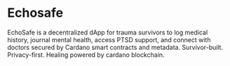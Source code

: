 # Echosafe
EchoSafe is a decentralized dApp for trauma survivors to log medical history, journal mental health, access PTSD support, and connect with doctors secured by Cardano smart contracts and metadata. Survivor-built. Privacy-first. Healing powered by cardano blockchain. 
